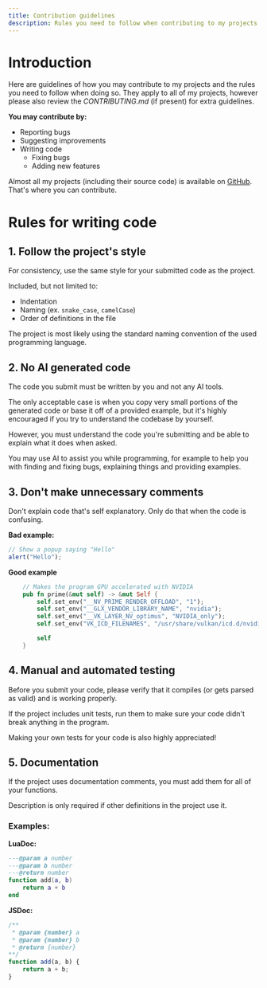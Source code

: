```yaml
---
title: Contribution guidelines
description: Rules you need to follow when contributing to my projects
---
```


# Introduction

Here are guidelines of how you may contribute to my projects and the rules you need to follow when doing so.
They apply to all of my projects, however please also review the *CONTRIBUTING.md* (if present) for extra guidelines.

**You may contribute by:**
- Reporting bugs
- Suggesting improvements
- Writing code
    - Fixing bugs
    - Adding new features

Almost all my projects (including their source code) is available on [GitHub](https://github.com/wolfyxon).
That's where you can contribute.

# Rules for writing code

## 1. Follow the project's style

For consistency, use the same style for your submitted code as the project.

Included, but not limited to:
- Indentation
- Naming (ex. `snake_case`, `camelCase`)
- Order of definitions in the file

The project is most likely using the standard naming convention of the used programming language.

## 2. No AI generated code
The code you submit must be written by you and not any AI tools.

The only acceptable case is when you copy very small portions of the generated code or base it off of a provided example, but it's highly
encouraged if you try to understand the codebase by yourself.

However, you must understand the code you're submitting and be able to explain what it does when asked. 

You may use AI to assist you while programming, for example to help you with finding and fixing bugs, explaining things and providing examples.

## 3. Don't make unnecessary comments
Don't explain code that's self explanatory.
Only do that when the code is confusing.

**Bad example:**
```javascript
// Show a popup saying "Hello"
alert("Hello");
```

**Good example**
```rust
    // Makes the program GPU accelerated with NVIDIA
    pub fn prime(&mut self) -> &mut Self {
        self.set_env("__NV_PRIME_RENDER_OFFLOAD", "1");
        self.set_env("__GLX_VENDOR_LIBRARY_NAME", "nvidia");
        self.set_env("__VK_LAYER_NV_optimus", "NVIDIA_only");
        self.set_env("VK_ICD_FILENAMES", "/usr/share/vulkan/icd.d/nvidia_icd.json");

        self
    }
```

## 4. Manual and automated testing
Before you submit your code, please verify that it compiles (or gets parsed as valid) and is working properly.

If the project includes unit tests, run them to make sure your code didn't break anything in the program.

Making your own tests for your code is also highly appreciated!

## 5. Documentation
If the project uses documentation comments, you must add them for all of your functions.

Description is only required if other definitions in the project use it.

### Examples:
**LuaDoc:**
```lua
---@param a number
---@param b number
---@return number
function add(a, b)
    return a + b
end
```

**JSDoc:**
```js
/**
 * @param {number} a
 * @param {number} b
 * @return {number}
**/
function add(a, b) {
    return a + b;
}
```